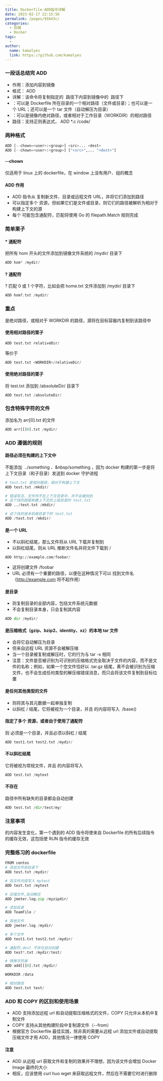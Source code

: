 ```yaml
---
title: Dockerfile-ADD指令详解
date: 2023-02-17 22:15:56
permalink: /pages/91643c/
categories:
  - 后端
  - Docker
tags:
  - 
author: 
  name: kamalyes
  link: https://github.com/kamalyes
---
```

### 一段话总结完 ADD

- 作用：添加内容到镜像
- 格式：&nbsp;ADD <src> <dest>&nbsp;
- 详解：该命令将复制指定的&nbsp;<src> 路径下内容到镜像中的&nbsp;<dest> 路径下
- <src>：可以是&nbsp;Dockerfile 所在目录的一个相对路径（文件或目录）；也可以是一个&nbsp;URL；还可以是一个&nbsp;tar 文件（自动解压为目录）
- <dest>：可以是镜像内绝对路径，或者相对于工作目录（WORKDIR）的相对路径
- 路径：支持正则表达式，&nbsp;ADD *.c /code/&nbsp;

### 两种格式
```python
ADD [--chown=<user>:<group>] <src>... <dest>
ADD [--chown=<user>:<group>] ["<src>",... "<dest>"]
```

#### --chown
仅适用于 linux 上的 dockerfile，在 window 上没有用户、组的概念

#### ADD 作用

- ADD 指令从 <src> 复制新文件、目录或远程文件 URL，并将它们添加到路径 <dest>&nbsp;
- 可以指定多个 <src> 资源，但如果它们是文件或目录，则它们的路径被解析为相对于构建上下文的源
- 每个 <src> 可能包含通配符，匹配将使用 Go 的 filepath.Match 规则完成

### 简单栗子
#### * 通配符
把所有 hom 开头的文件添加到镜像文件系统的 /mydir/ 目录下
```python
ADD hom* /mydir/
```

#### ? 通配符
? 匹配 0 或 1 个字符，比如会把 home.txt 文件添加到 /mydir/ 目录下
```python
ADD hom?.txt /mydir/
```

### 重点
<dest> 是绝对路径，或相对于 WORKDIR 的路径，源将在目标容器内复制到该路径中

#### 使用相对路径的栗子
```python
ADD test.txt relativeDir/
```
等价于
```python
ADD test.txt <WORKDIR>/relativeDir/
```

#### 使用绝对路径的栗子
将 test.txt 添加到 /absoluteDir/ 目录下
```python
ADD test.txt /absoluteDir/
```

### 包含特殊字符的文件
添加名为 arr[0].txt 的文件
```python
ADD arr[[]0].txt /mydir/
```

### ADD 遵循的规则
#### <src> 路径必须在构建的上下文中
不能添加 &nbsp;../something&nbsp;、&nbsp/something&nbsp;，因为 docker 构建的第一步是将上下文目录（和子目录）发送到 docker 守护进程
```python
# test.txt 是相对路径，相对于构建上下文
ADD test.txt /mkdir/

# 错误写法，文件均不在上下文目录中，并不会被找到
# 这个找的就是构建上下文的上级目录的 test.txt
ADD ../test.txt /mkdir/

# 这个找的是本机根目录下的 test.txt
ADD /test.txt /mkdir/
```

#### <src> 是一个 URL

- <dest> 不以斜杠结尾，那么文件将从 URL 下载并复制到 <dest>
- <dest> 以斜杠结尾，则从 URL 推断文件名并将文件下载到 <dest>/<filename>

```python
ADD http://example.com/foobar/
```

- 这将创建文件 /foobar
- URL 必须有一个重要的路径，以便在这种情况下可以 找到文件名（http://example.com 将不起作用）

#### <src> 是目录

- 则复制目录的全部内容，包括文件系统元数据
- 不会复制目录本身，只会复制其内容

```python
ADD dir /mydir/
```

#### <src> 是压缩格式（gzip、bzip2、identity、xz）的本地 tar 文件

- 会将它自动解压为目录
- 但来自远程 URL 资源不会被解压缩
- 当一个目录被复制或解压时，它的行为与 tar -x 相同
- 注意：文件是否被识别为可识别的压缩格式完全取决于文件的内容，而不是文件的名称；例如，如果一个空文件恰好以 .tar.gz 结尾，黄不会被识别为压缩文件，也不会生成任何类型的解压缩错误消息，而只会将该文件复制到目标位置

#### <src> 是任何其他类型的文件

- 则将其与其元数据一起单独复制
- <dest> 以斜杠 / 结尾，它将被视为一个目录，并且 <src> 的内容将写入&nbsp;&nbsp;<dest>/base(<src>)&nbsp;

#### 指定了多个 <src> 资源，或者由于使用了通配符
则 <dest> 必须是一个目录，并且必须以斜杠 / 结尾
```python
ADD test1.txt test2.txt /mydir/
```

#### <dest> 不以斜杠结尾
它将被视为常规文件，并且 <src> 的内容将写入 <dest>
```python
ADD test.txt /mytext
```

#### <dest> 不存在
路径中所有缺失的目录都会自动创建
```python
ADD test.txt /dir/test/my/
```

### 注意事项
<src> 的内容发生变化，第一个遇到的 ADD 指令将使来自 Dockerfile 的所有后续指令的缓存无效，这包括使 RUN 指令的缓存无效

### 完整练习的 dockerfile
```python
FROM centos
# 添加文件到目录下
ADD test.txt /mydir/

# 将文件内容写入 mytest
ADD test.txt /mytest

# 压缩文件,自动解压
ADD jmeter.log.zip /myzipdir/

# 添加目录
ADD TeamFile /

# 其他文件
ADD jmeter.log /mydir/

# 多个文件
ADD test1.txt test2.txt /mydir/

# 通配符,dest 不存在自动创建
ADD test*.txt /mydir/test/

# 特殊字符串
ADD add[[]0].txt /mydir/

WORKDIR /data

# 相对路径
ADD test.txt test/
```

### ADD 和 COPY 的区别和使用场景

- ADD 支持添加远程 url 和自动提取压缩格式的文件，COPY 只允许从本机中复制文件
- COPY 支持从其他构建阶段中复制源文件（--from）
- 根据官方 Dockerfile 最佳实践，除非真的需要从远程 url 添加文件或自动提取压缩文件才用 ADD，其他情况一律使用 COPY

#### 注意

- ADD 从远程 url 获取文件和复制的效果并不理想，因为该文件会增加 Docker Image 最终的大小
- 相反，应该使用 curl huo wget 来获取远程文件，然后在不需要它时进行删除
